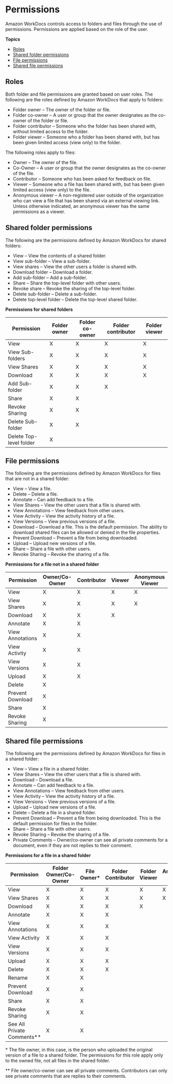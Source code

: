 # Permissions<a name="permissions"></a>

Amazon WorkDocs controls access to folders and files through the use of permissions\. Permissions are applied based on the role of the user\.

**Topics**
+ [Roles](#roles)
+ [Shared folder permissions](#folder_perms)
+ [File permissions](#doc_perms)
+ [Shared file permissions](#shared_document_perms)

## Roles<a name="roles"></a>

Both folder and file permissions are granted based on user roles\. The following are the roles defined by Amazon WorkDocs that apply to folders:
+ Folder owner – The owner of the folder or file\.
+ Folder co\-owner – A user or group that the owner designates as the co\-owner of the folder or file\.
+ Folder contributor – Someone who the folder has been shared with, without limited access to the folder\.
+ Folder viewer – Someone who a folder has been shared with, but has been given limited access \(view only\) to the folder\.

The following roles apply to files:
+ Owner – The owner of the file\.
+ Co\-Owner – A user or group that the owner designates as the co\-owner of the file\.
+ Contributor – Someone who has been asked for feedback on file\.
+ Viewer – Someone who a file has been shared with, but has been given limited access \(view only\) to the file\.
+ Anonymous viewer – A non\-registered user outside of the organization who can view a file that has been shared via an external viewing link\. Unless otherwise indicated, an anonymous viewer has the same permissions as a viewer\.

## Shared folder permissions<a name="folder_perms"></a>

The following are the permissions defined by Amazon WorkDocs for shared folders:
+ View – View the contents of a shared folder\.
+ View sub\-folder – View a sub\-folder\.
+ View shares – View the other users a folder is shared with\.
+ Download folder – Download a folder\.
+ Add sub\-folder – Add a sub\-folder\.
+ Share – Share the top\-level folder with other users\.
+ Revoke share – Revoke the sharing of the top\-level folder\.
+ Delete sub\-folder – Delete a sub\-folder\.
+ Delete top\-level folder – Delete the top\-level shared folder\.


**Permissions for shared folders**  

| Permission | Folder owner | Folder co\-owner | Folder contributor | Folder viewer | 
| --- | --- | --- | --- | --- | 
| View | X | X | X | X | 
| View Sub\-folders | X | X | X | X | 
| View Shares | X | X | X | X | 
| Download | X | X | X | X | 
| Add Sub\-folder | X | X | X |  | 
| Share | X | X |  |  | 
| Revoke Sharing | X | X |  |  | 
| Delete Sub\-folder | X | X |  |  | 
| Delete Top\-level folder | X |  |  |  | 

## File permissions<a name="doc_perms"></a>

The following are the permissions defined by Amazon WorkDocs for files that are not in a shared folder:
+ View – View a file\.
+ Delete – Delete a file\.
+ Annotate – Can add feedback to a file\.
+ View Shares – View the other users that a file is shared with\.
+ View Annotations – View feedback from other users\.
+ View Activity – View the activity history of a file\.
+ View Versions – View previous versions of a file\.
+ Download – Download a file\. This is the default permission\. The ability to download shared files can be allowed or denied in the file properties\. 
+ Prevent Download – Prevent a file from being downloaded\.
+ Upload – Upload new versions of a file\.
+ Share – Share a file with other users\.
+ Revoke Sharing – Revoke the sharing of a file\.


**Permissions for a file not in a shared folder**  

| Permission | Owner/Co\-Owner | Contributor | Viewer | Anonymous Viewer | 
| --- | --- | --- | --- | --- | 
| View | X | X | X | X | 
| View Shares | X | X | X | X | 
| Download | X | X | X |  | 
| Annotate | X | X |  |  | 
| View Annotations | X | X |  |  | 
| View Activity | X | X |  |  | 
| View Versions | X | X |  |  | 
| Upload | X | X |  |  | 
| Delete | X |  |  |  | 
| Prevent Download | X |  |  |  | 
| Share | X |  |  |  | 
| Revoke Sharing | X |  |  |  | 

## Shared file permissions<a name="shared_document_perms"></a>

The following are the permissions defined by Amazon WorkDocs for files in a shared folder:
+ View – View a file in a shared folder\.
+ View Shares – View the other users that a file is shared with\.
+ Download – Download a file\.
+ Annotate – Can add feedback to a file\.
+ View Annotations – View feedback from other users\.
+ View Activity – View the activity history of a file\.
+ View Versions – View previous versions of a file\.
+ Upload – Upload new versions of a file\.
+ Delete – Delete a file in a shared folder\.
+ Prevent Download – Prevent a file from being downloaded\. This is the default permission for files in the folder\. 
+ Share – Share a file with other users\.
+ Revoke Sharing – Revoke the sharing of a file\.
+ Private Comments – Owner/co\-owner can see all private comments for a document, even if they are not replies to their comment\.


**Permissions for a file in a shared folder**  

| Permission | Folder Owner/Co\-Owner | File Owner\* | Folder Contributor | Folder Viewer | Anonymous Viewer | 
| --- | --- | --- | --- | --- | --- | 
| View | X | X | X | X | X | 
| View Shares | X | X | X | X | X | 
| Download | X | X | X | X |  | 
| Annotate | X | X | X |  |  | 
| View Annotations | X | X | X |  |  | 
| View Activity | X | X | X |  |  | 
| View Versions | X | X | X |  |  | 
| Upload | X | X | X |  |  | 
| Delete | X | X | X |  |  | 
| Rename | X | X |  |  |  | 
| Prevent Download | X | X |  |  |  | 
| Share | X | X |  |  |  | 
| Revoke Sharing | X | X |  |  |  | 
| See All Private Comments\*\* | X | X |  |  |  | 

\* The file owner, in this case, is the person who uploaded the original version of a file to a shared folder\. The permissions for this role apply only to the owned file, not all files in the shared folder\.

\*\* File owner/co\-owner can see all private comments\. Contributors can only see private comments that are replies to their comments\.